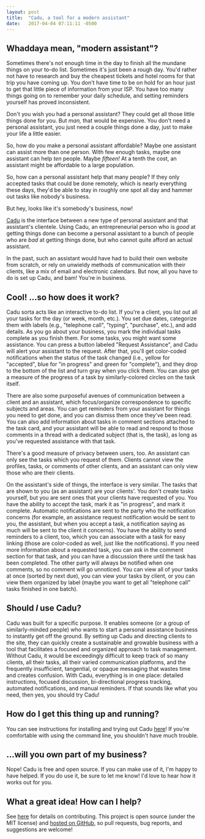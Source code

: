 ```yaml
---
layout: post
title:  "Cadu, a tool for a modern assistant"
date:   2017-04-04 07:11:11 -0500
---
```



## Whaddaya mean, "modern assistant"?

Sometimes there's not enough time in the day to finish all the mundane things on your to-do list. Sometimes it's just been a rough day. You'd rather not have to research and buy the cheapest tickets and hotel rooms for that trip you have coming up. You don't have time to be on hold for an hour just to get that little piece of information from your ISP. You have too many things going on to remember your daily schedule, and setting reminders yourself has proved inconsistent.

Don't you wish you had a personal assistant? They could get all those little things done for you. But _man,_ that would be expensive. You don't need a personal assistant, you just need a couple things done a day, just to make your life a little easier.

So, how do you make a personal assistant affordable? Maybe one assistant can assist more than one person. With few enough tasks, maybe one assistant can help _ten_ people. Maybe _fifteen!_ At a tenth the cost, an assistant might be affordable to a large population.

So, how can a personal assistant help that many people? If they only accepted tasks that could be done remotely, which is nearly everything these days, they'd be able to stay in roughly one spot all day and hammer out tasks like nobody's business.

But hey, looks like it's somebody's business, now!

[Cadu](https://github.com/kjleitz/cadu#cadu) is the interface between a new type of personal assistant and that assistant's clientele. Using Cadu, an entrepreneurial person who is _good_ at getting things done can become a personal assistant to a bunch of people who are _bad_ at getting things done, but who cannot quite afford an actual assistant.

In the past, such an assistant would have had to build their own website from scratch, or rely on unwieldy methods of communication with their clients, like a mix of email and electronic calendars. But now, all you have to do is set up Cadu, and bam! You're in business.

## Cool! ...so how does it work?

Cadu sorta acts like an interactive to-do list. If you're a client, you list out all your tasks for the day (or week, month, etc.). You set due dates, categorize them with labels (e.g., "telephone call", "typing", "purchase", etc.), and add details. As you go about your business, you mark the individual tasks complete as you finish them. For some tasks, you might want some assistance. You can press a button labeled "Request Assistance", and Cadu will alert your assistant to the request. After that, you'll get color-coded notifications when the status of the task changed (i.e., yellow for "accepted", blue for "in progress" and green for "complete"), and they drop to the bottom of the list and turn gray when you click them. You can also get a measure of the progress of a task by similarly-colored circles on the task itself.

There are also some purposeful avenues of communication between a client and an assistant, which focus/organize correspondence to specific subjects and areas. You can get reminders from your assistant for things you need to get done, and you can dismiss them once they've been read. You can also add information about tasks in comment sections attached to the task card, and your assistant will be able to read and respond to those comments in a thread with a dedicated subject (that is, the task), as long as you've requested assistance with that task.

There's a good measure of privacy between users, too. An assistant can only see the tasks which you request of them. Clients cannot view the profiles, tasks, or comments of other clients, and an assistant can only view those who are their clients.

On the assistant's side of things, the interface is very similar. The tasks that are shown to you (as an assistant) are your clients'. You don't create tasks yourself, but you are sent ones that your clients have requested of you. You have the ability to accept the task, mark it as "in progress", and mark it complete. Automatic notifications are sent to the party who the notification concerns (for example, an assistance request notification would be sent to you, the assistant, but when you accept a task, a notification saying as much will be sent to the client it concerns). You have the ability to send reminders to a client, too, which you can associate with a task for easy linking (those are color-coded as well, just like the notifications). If you need more information about a requested task, you can ask in the comment section for that task, and you can have a discussion there until the task has been completed. The other party will always be notified when one comments, so no comment will go unnoticed. You can view all of your tasks at once (sorted by next due), you can view your tasks by client, or you can view them organized by label (maybe you want to get all "telephone call" tasks finished in one batch).

## Should _I_ use Cadu?

Cadu was built for a specific purpose. It enables someone (or a group of similarly-minded people) who wants to start a personal assistance business to instantly get off the ground. By setting up Cadu and directing clients to the site, they can quickly create a sustainable and growable business with a tool that facilitates a focused and organized approach to task management. Without Cadu, it would be exceedingly difficult to keep track of so many clients, all their tasks, all their varied communication platforms, and the frequently insufficient, tangential, or opaque messaging that wastes time and creates confusion. With Cadu, everything is in one place: detailed instructions, focused discussion, bi-directional progress tracking, automated notifications, and manual reminders. If that sounds like what you need, then yes, you should try Cadu!

## How do I get this thing up and running?

You can see instructions for installing and trying out Cadu [here](https://github.com/kjleitz/cadu#cadu)! If you're comfortable with using the command line, you shouldn't have much trouble.

## ...will you own part of my business?

Nope! Cadu is free and open source. If you can make use of it, I'm happy to have helped. If you do use it, be sure to let me know! I'd love to hear how it works out for you.

## What a great idea! How can I help?

See [here](https://github.com/kjleitz/cadu#contributing) for details on contributing. This project is open source (under the MIT license) and [hosted on GitHub](https://github.com/kjleitz/cadu), so pull requests, bug reports, and suggestions are welcome!
